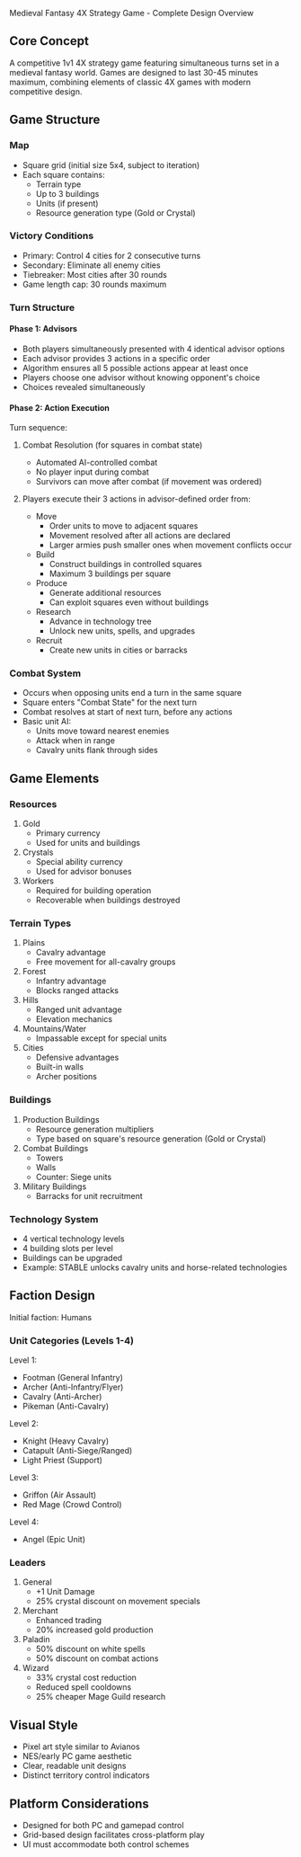  Medieval Fantasy 4X Strategy Game - Complete Design Overview

## Core Concept
A competitive 1v1 4X strategy game featuring simultaneous turns set in a medieval fantasy world. Games are designed to last 30-45 minutes maximum, combining elements of classic 4X games with modern competitive design.

## Game Structure
### Map
- Square grid (initial size 5x4, subject to iteration)
- Each square contains:
  - Terrain type
  - Up to 3 buildings
  - Units (if present)
  - Resource generation type (Gold or Crystal)

### Victory Conditions
- Primary: Control 4 cities for 2 consecutive turns
- Secondary: Eliminate all enemy cities
- Tiebreaker: Most cities after 30 rounds
- Game length cap: 30 rounds maximum

### Turn Structure
#### Phase 1: Advisors
- Both players simultaneously presented with 4 identical advisor options
- Each advisor provides 3 actions in a specific order
- Algorithm ensures all 5 possible actions appear at least once
- Players choose one advisor without knowing opponent's choice
- Choices revealed simultaneously

#### Phase 2: Action Execution
Turn sequence:
1. Combat Resolution (for squares in combat state)
   - Automated AI-controlled combat
   - No player input during combat
   - Survivors can move after combat (if movement was ordered)

2. Players execute their 3 actions in advisor-defined order from:
   - Move
     - Order units to move to adjacent squares
     - Movement resolved after all actions are declared
     - Larger armies push smaller ones when movement conflicts occur
   - Build
     - Construct buildings in controlled squares
     - Maximum 3 buildings per square
   - Produce
     - Generate additional resources
     - Can exploit squares even without buildings
   - Research
     - Advance in technology tree
     - Unlock new units, spells, and upgrades
   - Recruit
     - Create new units in cities or barracks

### Combat System
- Occurs when opposing units end a turn in the same square
- Square enters "Combat State" for the next turn
- Combat resolves at start of next turn, before any actions
- Basic unit AI:
  - Units move toward nearest enemies
  - Attack when in range
  - Cavalry units flank through sides

## Game Elements
### Resources
1. Gold
   - Primary currency
   - Used for units and buildings
2. Crystals
   - Special ability currency
   - Used for advisor bonuses
3. Workers
   - Required for building operation
   - Recoverable when buildings destroyed

### Terrain Types
1. Plains
   - Cavalry advantage
   - Free movement for all-cavalry groups
2. Forest
   - Infantry advantage
   - Blocks ranged attacks
3. Hills
   - Ranged unit advantage
   - Elevation mechanics
4. Mountains/Water
   - Impassable except for special units
5. Cities
   - Defensive advantages
   - Built-in walls
   - Archer positions

### Buildings
1. Production Buildings
   - Resource generation multipliers
   - Type based on square's resource generation (Gold or Crystal)
2. Combat Buildings
   - Towers
   - Walls
   - Counter: Siege units
3. Military Buildings
   - Barracks for unit recruitment

### Technology System
- 4 vertical technology levels
- 4 building slots per level
- Buildings can be upgraded
- Example: STABLE unlocks cavalry units and horse-related technologies

## Faction Design
Initial faction: Humans
### Unit Categories (Levels 1-4)
Level 1:
- Footman (General Infantry)
- Archer (Anti-Infantry/Flyer)
- Cavalry (Anti-Archer)
- Pikeman (Anti-Cavalry)

Level 2:
- Knight (Heavy Cavalry)
- Catapult (Anti-Siege/Ranged)
- Light Priest (Support)

Level 3:
- Griffon (Air Assault)
- Red Mage (Crowd Control)

Level 4:
- Angel (Epic Unit)

### Leaders
1. General
   - +1 Unit Damage
   - 25% crystal discount on movement specials
2. Merchant
   - Enhanced trading
   - 20% increased gold production
3. Paladin
   - 50% discount on white spells
   - 50% discount on combat actions
4. Wizard
   - 33% crystal cost reduction
   - Reduced spell cooldowns
   - 25% cheaper Mage Guild research

## Visual Style
- Pixel art style similar to Avianos
- NES/early PC game aesthetic
- Clear, readable unit designs
- Distinct territory control indicators

## Platform Considerations
- Designed for both PC and gamepad control
- Grid-based design facilitates cross-platform play
- UI must accommodate both control schemes
